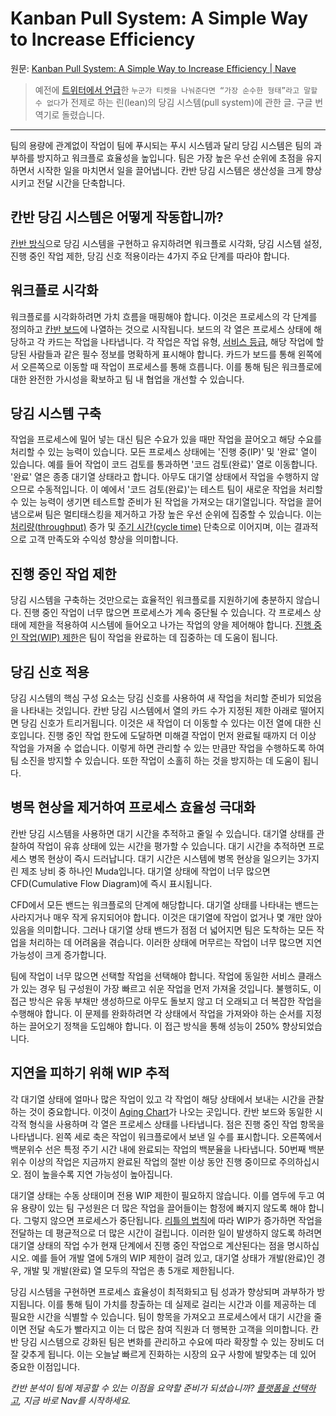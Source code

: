 # Kanban Pull System: A Simple Way to Increase Efficiency

원문:
[Kanban Pull System: A Simple Way to Increase Efficiency | Nave](https://getnave.com/blog/kanban-pull-system/)

> 예전에 [트위터에서 언급](https://twitter.com/ahastudio/status/683081602109329408)한
> `누군가 티켓을 나눠준다면 “가장 순수한 형태”라고 말할 수 없다`가 전제로 하는
> 린(lean)의 당김 시스템(pull system)에 관한 글.
> 구글 번역기로 돌렸습니다.

---

팀의 용량에 관계없이 작업이 팀에 푸시되는 푸시 시스템과 달리 당김 시스템은
팀의 과부하를 방지하고 워크플로 효율성을 높입니다.
팀은 가장 높은 우선 순위에 초점을 유지하면서
시작한 일을 마치면서 일을 끌어냅니다.
칸반 당김 시스템은 생산성을 크게 향상시키고 전달 시간을 단축합니다.

## 칸반 당김 시스템은 어떻게 작동합니까?

[칸반 방식](https://getnave.com/blog/what-is-kanban-methodology/)으로
당김 시스템을 구현하고 유지하려면
워크플로 시각화, 당김 시스템 설정, 진행 중인 작업 제한, 당김 신호 적용이라는
4가지 주요 단계를 따라야 합니다.

## 워크플로 시각화

워크플로를 시각화하려면 가치 흐름을 매핑해야 합니다.
이것은 프로세스의 각 단계를 정의하고
[칸반 보드](https://getnave.com/blog/trello-kanban-boards/)에
나열하는 것으로 시작됩니다.
보드의 각 열은 프로세스 상태에 해당하고 각 카드는 작업을 나타냅니다.
각 작업은 작업 유형,
[서비스 등급](https://getnave.com/blog/kanban-classes-of-service/),
해당 작업에 할당된 사람들과 같은
필수 정보를 명확하게 표시해야 합니다.
카드가 보드를 통해 왼쪽에서 오른쪽으로 이동할 때
작업이 프로세스를 통해 흐릅니다.
이를 통해 팀은 워크플로에 대한 완전한 가시성을 확보하고
팀 내 협업을 개선할 수 있습니다.

## 당김 시스템 구축

작업을 프로세스에 밀어 넣는 대신 팀은 수요가 있을 때만 작업을 끌어오고
해당 수요를 처리할 수 있는 능력이 있습니다.
모든 프로세스 상태에는 '진행 중(IP)' 및 '완료' 열이 있습니다.
예를 들어 작업이 코드 검토를 통과하면 '코드 검토(완료)' 열로 이동합니다.
'완료' 열은 종종 대기열 상태라고 합니다.
아무도 대기열 상태에서 작업을 수행하지 않으므로 수동적입니다.
이 예에서 '코드 검토(완료)'는
테스트 팀이 새로운 작업을 처리할 수 있는 능력이 생기면
테스트할 준비가 된 작업을 가져오는 대기열입니다.
작업을 끌어냄으로써 팀은 멀티태스킹을 제거하고
가장 높은 우선 순위에 집중할 수 있습니다.
이는
[처리량(throughput)](https://getnave.com/blog/kanban-throughput/)
증가 및
[주기 시간(cycle time)](https://getnave.com/blog/kanban-cycle-time/)
단축으로 이어지며,
이는 결과적으로 고객 만족도와 수익성 향상을 의미합니다.

## 진행 중인 작업 제한

당김 시스템을 구축하는 것만으로는 효율적인 워크플로를 지원하기에
충분하지 않습니다.
진행 중인 작업이 너무 많으면 프로세스가 계속 중단될 수 있습니다.
각 프로세스 상태에 제한을 적용하여 시스템에 들어오고 나가는 작업의 양을
제어해야 합니다.
[진행 중인 작업(WIP) 제한](https://getnave.com/blog/kanban-wip-limits/)은
팀이 작업을 완료하는 데 집중하는 데 도움이 됩니다.

## 당김 신호 적용

당김 시스템의 핵심 구성 요소는 당김 신호를 사용하여
새 작업을 처리할 준비가 되었음을 나타내는 것입니다.
칸반 당김 시스템에서 열의 카드 수가 지정된 제한 아래로 떨어지면
당김 신호가 트리거됩니다.
이것은 새 작업이 더 이동할 수 있다는 이전 열에 대한 신호입니다.
진행 중인 작업 한도에 도달하면 미해결 작업이 먼저 완료될 때까지
더 이상 작업을 가져올 수 없습니다.
이렇게 하면 관리할 수 있는 만큼만 작업을 수행하도록 하여
팀 소진을 방지할 수 있습니다.
또한 작업이 소홀히 하는 것을 방지하는 데 도움이 됩니다.

## 병목 현상을 제거하여 프로세스 효율성 극대화

칸반 당김 시스템을 사용하면 대기 시간을 추적하고 줄일 수 있습니다.
대기열 상태를 관찰하여 작업이 유휴 상태에 있는 시간을 평가할 수 있습니다.
대기 시간을 추적하면 프로세스 병목 현상이 즉시 드러납니다.
대기 시간은 시스템에 병목 현상을 일으키는
3가지 린 제조 낭비 중 하나인 Muda입니다.
대기열 상태에 작업이 너무 많으면 CFD(Cumulative Flow Diagram)에 즉시 표시됩니다.

CFD에서 모든 밴드는 워크플로의 단계에 해당합니다.
대기열 상태를 나타내는 밴드는 사라지거나 매우 작게 유지되어야 합니다.
이것은 대기열에 작업이 없거나 몇 개만 앉아 있음을 의미합니다.
그러나 대기열 상태 밴드가 점점 더 넓어지면
팀은 도착하는 모든 작업을 처리하는 데 어려움을 겪습니다.
이러한 상태에 머무르는 작업이 너무 많으면 지연 가능성이 크게 증가합니다.

팀에 작업이 너무 많으면 선택할 작업을 선택해야 합니다.
작업에 동일한 서비스 클래스가 있는 경우
팀 구성원이 가장 빠르고 쉬운 작업을 먼저 가져올 것입니다.
불행히도, 이 접근 방식은 유동 부채만 생성하므로
아무도 돌보지 않고 더 오래되고 더 복잡한 작업을 수행해야 합니다.
이 문제를 완화하려면 각 상태에서 작업을 가져와야 하는 순서를 지정하는
끌어오기 정책을 도입해야 합니다.
이 접근 방식을 통해 성능이 250% 향상되었습니다.

## 지연을 피하기 위해 WIP 추적

각 대기열 상태에 얼마나 많은 작업이 있고
각 작업이 해당 상태에서 보내는 시간을 관찰하는 것이 중요합니다.
이것이 [Aging Chart](https://getnave.com/aging-chart)가 나오는 곳입니다.
칸반 보드와 동일한 시각적 형식을 사용하며 각 열은 프로세스 상태를 나타냅니다.
점은 진행 중인 작업 항목을 나타냅니다.
왼쪽 세로 축은 작업이 워크플로에서 보낸 일 수를 표시합니다.
오른쪽에서 백분위수 선은
특정 주기 시간 내에 완료되는 작업의 백분율을 나타냅니다.
50번째 백분위수 이상의 작업은
지금까지 완료된 작업의 절반 이상 동안 진행 중이므로 주의하십시오.
점이 높을수록 지연 가능성이 높아집니다.

대기열 상태는 수동 상태이며 전용 WIP 제한이 필요하지 않습니다.
이를 염두에 두고 여유 용량이 있는 팀 구성원은
더 많은 작업을 끌어들이는 함정에 빠지지 않도록 해야 합니다.
그렇지 않으면 프로세스가 중단됩니다.
[리틀의 법칙](https://getnave.com/blog/kanban-littles-law/)에 따라
WIP가 증가하면 작업을 전달하는 데 평균적으로 더 많은 시간이 걸립니다.
이러한 일이 발생하지 않도록 하려면 대기열 상태의 작업 수가
현재 단계에서 진행 중인 작업으로 계산된다는 점을 명시하십시오.
예를 들어 개발 열에 5개의 WIP 제한이 걸려 있고,
대기열 상태가 개발(완료)인 경우,
개발 및 개발(완료) 열 모두의 작업은 총 5개로 제한됩니다.

당김 시스템을 구현하면 프로세스 효율성이 최적화되고
팀 성과가 향상되며 과부하가 방지됩니다.
이를 통해 팀이 가치를 창출하는 데 실제로 걸리는 시간과
이를 제공하는 데 필요한 시간을 식별할 수 있습니다.
팀이 항목을 가져오고 프로세스에서 대기 시간을 줄이면
전달 속도가 빨라지고 이는 더 많은 참여 직원과 더 행복한 고객을 의미합니다.
칸반 당김 시스템으로 강화된 팀은 변화를 관리하고
수요에 따라 확장할 수 있는 장비도 더 잘 갖추게 됩니다.
이는 오늘날 빠르게 진화하는 시장의 요구 사항에 발맞추는 데 있어
중요한 이점입니다.

*칸반 분석이 팀에 제공할 수 있는 이점을 요약할 준비가 되셨습니까?*
*[플랫폼을 선택하고](https://getnave.com/select-platform),*
*지금 바로 Nav를 시작하세요.*
